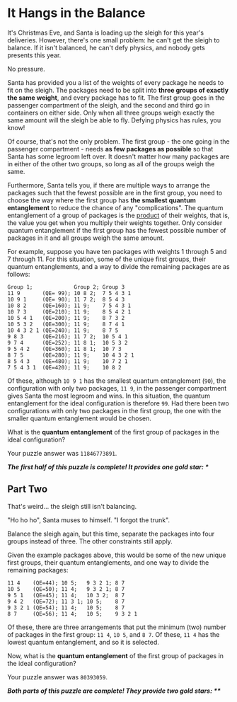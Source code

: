 # It Hangs in the Balance

It's Christmas Eve, and Santa is loading up the sleigh for this year's deliveries. However, there's one small problem:
he can't get the sleigh to balance. If it isn't balanced, he can't defy physics, and nobody gets presents this year.

No pressure.

Santa has provided you a list of the weights of every package he needs to fit on the sleigh. The packages need to be
split into **three groups of exactly the same weight**, and every package has to fit. The first group goes in the
passenger compartment of the sleigh, and the second and third go in containers on either side. Only when all three
groups weigh exactly the same amount will the sleigh be able to fly. Defying physics has rules, you know!

Of course, that's not the only problem. The first group - the one going in the passenger compartment - needs **as few
packages as possible** so that Santa has some legroom left over. It doesn't matter how many packages are in either of
the other two groups, so long as all of the groups weigh the same.

Furthermore, Santa tells you, if there are multiple ways to arrange the packages such that the fewest possible are in
the first group, you need to choose the way where the first group has **the smallest quantum entanglement** to reduce
the chance of any "complications". The quantum entanglement of a group of packages is
the [product](https://en.wikipedia.org/wiki/Product_%28mathematics%29) of their weights, that is, the value you get when
you multiply their weights together. Only consider quantum entanglement if the first group has the fewest possible
number of packages in it and all groups weigh the same amount.

For example, suppose you have ten packages with weights 1 through 5 and 7 through 11. For this situation, some of the
unique first groups, their quantum entanglements, and a way to divide the remaining packages are as follows:

```
Group 1;             Group 2; Group 3
11 9       (QE= 99); 10 8 2;  7 5 4 3 1
10 9 1     (QE= 90); 11 7 2;  8 5 4 3
10 8 2     (QE=160); 11 9;    7 5 4 3 1
10 7 3     (QE=210); 11 9;    8 5 4 2 1
10 5 4 1   (QE=200); 11 9;    8 7 3 2
10 5 3 2   (QE=300); 11 9;    8 7 4 1
10 4 3 2 1 (QE=240); 11 9;    8 7 5
9 8 3      (QE=216); 11 7 2;  10 5 4 1
9 7 4      (QE=252); 11 8 1;  10 5 3 2
9 5 4 2    (QE=360); 11 8 1;  10 7 3
8 7 5      (QE=280); 11 9;    10 4 3 2 1
8 5 4 3    (QE=480); 11 9;    10 7 2 1
7 5 4 3 1  (QE=420); 11 9;    10 8 2
```

Of these, although `10 9 1` has the smallest quantum entanglement (`90`), the configuration with only two packages,
`11 9`, in the passenger compartment gives Santa the most legroom and wins. In this situation, the quantum entanglement
for the ideal configuration is therefore `99`. Had there been two configurations with only two packages in the first
group, the one with the smaller quantum entanglement would be chosen.

What is the **quantum entanglement** of the first group of packages in the ideal configuration?

Your puzzle answer was `11846773891`.

*__The first half of this puzzle is complete! It provides one gold star: *__*

## Part Two

That's weird... the sleigh still isn't balancing.

"Ho ho ho", Santa muses to himself. "I forgot the trunk".

Balance the sleigh again, but this time, separate the packages into four groups instead of three. The other constraints
still apply.

Given the example packages above, this would be some of the new unique first groups, their quantum entanglements, and
one way to divide the remaining packages:

```
11 4    (QE=44); 10 5;   9 3 2 1; 8 7
10 5    (QE=50); 11 4;   9 3 2 1; 8 7
9 5 1   (QE=45); 11 4;   10 3 2;  8 7
9 4 2   (QE=72); 11 3 1; 10 5;    8 7
9 3 2 1 (QE=54); 11 4;   10 5;    8 7
8 7     (QE=56); 11 4;   10 5;    9 3 2 1
```

Of these, there are three arrangements that put the minimum (two) number of packages in the first group: `11 4`, `10 5`,
and `8 7`. Of these, `11 4` has the lowest quantum entanglement, and so it is selected.

Now, what is the **quantum entanglement** of the first group of packages in the ideal configuration?

Your puzzle answer was `80393059`.

*__Both parts of this puzzle are complete! They provide two gold stars: **__*
